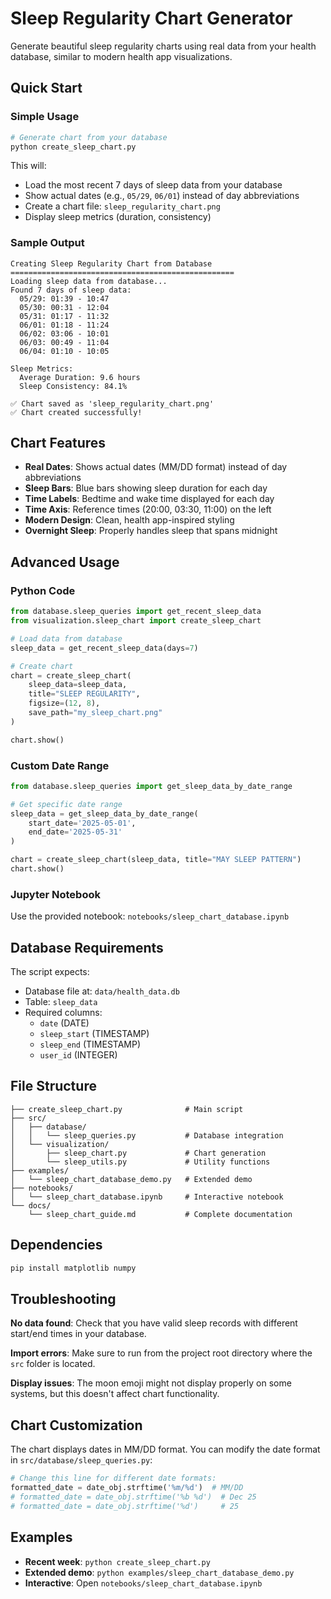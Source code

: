 # Sleep Regularity Chart Generator

Generate beautiful sleep regularity charts using real data from your health database, similar to modern health app visualizations.

## Quick Start

### Simple Usage

```bash
# Generate chart from your database
python create_sleep_chart.py
```

This will:
- Load the most recent 7 days of sleep data from your database
- Show actual dates (e.g., `05/29`, `06/01`) instead of day abbreviations
- Create a chart file: `sleep_regularity_chart.png`
- Display sleep metrics (duration, consistency)

### Sample Output

```
Creating Sleep Regularity Chart from Database
==================================================
Loading sleep data from database...
Found 7 days of sleep data:
  05/29: 01:39 - 10:47
  05/30: 00:31 - 12:04
  05/31: 01:17 - 11:32
  06/01: 01:18 - 11:24
  06/02: 03:06 - 10:01
  06/03: 00:49 - 11:04
  06/04: 01:10 - 10:05

Sleep Metrics:
  Average Duration: 9.6 hours
  Sleep Consistency: 84.1%

✅ Chart saved as 'sleep_regularity_chart.png'
✅ Chart created successfully!
```

## Chart Features

- **Real Dates**: Shows actual dates (MM/DD format) instead of day abbreviations
- **Sleep Bars**: Blue bars showing sleep duration for each day
- **Time Labels**: Bedtime and wake time displayed for each day
- **Time Axis**: Reference times (20:00, 03:30, 11:00) on the left
- **Modern Design**: Clean, health app-inspired styling
- **Overnight Sleep**: Properly handles sleep that spans midnight

## Advanced Usage

### Python Code

```python
from database.sleep_queries import get_recent_sleep_data
from visualization.sleep_chart import create_sleep_chart

# Load data from database
sleep_data = get_recent_sleep_data(days=7)

# Create chart
chart = create_sleep_chart(
    sleep_data=sleep_data,
    title="SLEEP REGULARITY",
    figsize=(12, 8),
    save_path="my_sleep_chart.png"
)

chart.show()
```

### Custom Date Range

```python
from database.sleep_queries import get_sleep_data_by_date_range

# Get specific date range
sleep_data = get_sleep_data_by_date_range(
    start_date='2025-05-01',
    end_date='2025-05-31'
)

chart = create_sleep_chart(sleep_data, title="MAY SLEEP PATTERN")
chart.show()
```

### Jupyter Notebook

Use the provided notebook: `notebooks/sleep_chart_database.ipynb`

## Database Requirements

The script expects:
- Database file at: `data/health_data.db`
- Table: `sleep_data`
- Required columns:
  - `date` (DATE)
  - `sleep_start` (TIMESTAMP)
  - `sleep_end` (TIMESTAMP)
  - `user_id` (INTEGER)

## File Structure

```
├── create_sleep_chart.py              # Main script
├── src/
│   ├── database/
│   │   └── sleep_queries.py           # Database integration
│   └── visualization/
│       ├── sleep_chart.py             # Chart generation
│       └── sleep_utils.py             # Utility functions
├── examples/
│   └── sleep_chart_database_demo.py   # Extended demo
├── notebooks/
│   └── sleep_chart_database.ipynb     # Interactive notebook
└── docs/
    └── sleep_chart_guide.md           # Complete documentation
```

## Dependencies

```bash
pip install matplotlib numpy
```

## Troubleshooting

**No data found**: Check that you have valid sleep records with different start/end times in your database.

**Import errors**: Make sure to run from the project root directory where the `src` folder is located.

**Display issues**: The moon emoji might not display properly on some systems, but this doesn't affect chart functionality.

## Chart Customization

The chart displays dates in MM/DD format. You can modify the date format in `src/database/sleep_queries.py`:

```python
# Change this line for different date formats:
formatted_date = date_obj.strftime('%m/%d')  # MM/DD
# formatted_date = date_obj.strftime('%b %d')  # Dec 25
# formatted_date = date_obj.strftime('%d')     # 25
```

## Examples

- **Recent week**: `python create_sleep_chart.py`
- **Extended demo**: `python examples/sleep_chart_database_demo.py`
- **Interactive**: Open `notebooks/sleep_chart_database.ipynb`